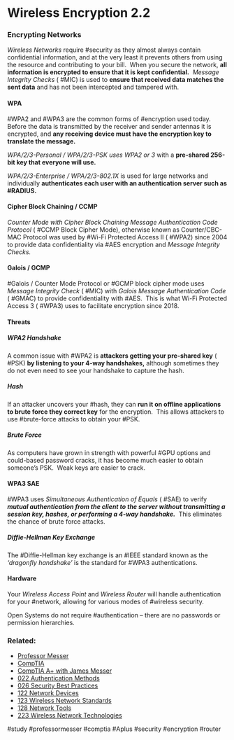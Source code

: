 # Wireless Encryption 2.2

### Encrypting Networks

*Wireless Networks* require #security as they almost always contain confidential information, and at the very least it prevents others from using the resource and contributing to your bill.  When you secure the network, **all information is encrypted to ensure that it is kept confidential.**  *Message Integrity Checks* ( #MIC) is used to **ensure that received data matches the sent data** and has not been intercepted and tampered with.

#### WPA

#WPA2 and #WPA3 are the common forms of #encryption used today.  Before the data is transmitted by the receiver and sender antennas it is encrypted, and **any receiving device must have the encryption key to translate the message.**

*WPA/2/3-Personal / WPA/2/3-PSK uses WPA2 or 3* with a **pre-shared 256-bit key that everyone will use.**

*WPA/2/3-Enterprise / WPA/2/3-802.1X* is used for large networks and individually **authenticates each user with an authentication server such as #RADIUS.**

#### Cipher Block Chaining / CCMP

*Counter Mode with Cipher Block Chaining Message Authentication Code Protocol* ( #CCMP Block Cipher Mode), otherwise known as Counter/CBC-MAC Protocol was used by #Wi-Fi Protected Access II ( #WPA2) since 2004 to provide data confidentiality via #AES encryption and *Message Integrity Checks.*

#### Galois / GCMP

#Galois / Counter Mode Protocol or #GCMP block cipher mode uses *Message Integrity Check* ( #MIC) with *Galois Message Authentication Code* ( #GMAC) to provide confidentiality with #AES.  This is what Wi-Fi Protected Access 3 ( #WPA3) uses to facilitate encryption since 2018.

#### Threats

##### WPA2 Handshake

A common issue with #WPA2 is **attackers getting your pre-shared key** ( #PSK) **by listening to your 4-way handshakes,** although sometimes they do not even need to see your handshake to capture the hash.

##### Hash

If an attacker uncovers your #hash, they can **run it on offline applications to brute force they correct key** for the encryption.  This allows attackers to use #brute-force attacks to obtain your #PSK.

##### Brute Force

As computers have grown in strength with powerful #GPU options and could-based password cracks, it has become much easier to obtain someone’s PSK.  Weak keys are easier to crack.

#### WPA3 SAE

#WPA3 uses *Simultaneous Authentication of Equals* ( #SAE) to verify ***mutual authentication from the client to the server without transmitting a session key, hashes, or performing a 4-way handshake.***  This eliminates the chance of brute force attacks.

##### Diffie-Hellman Key Exchange

The #Diffie-Hellman key exchange is an #IEEE standard known as the *‘dragonfly handshake’* is the standard for #WPA3 authentications. 

#### Hardware

Your *Wireless Access Point* and *Wireless Router* will handle authentication for your #network, allowing for various modes of #wireless security.

Open Systems do not require #authentication – there are no passwords or permission hierarchies.

### Related:
- [Professor Messer](https://www.professormesser.com/free-a-plus-training/220-1102/220-1102-video/wireless-encryption-220-1102/ "Professor Messer A+ Guide")
- [CompTIA](https://www.comptia.org/ "CompTIA Homepage")
- [CompTIA A+ with James Messer](CompTIA%20A+%20with%20James%20Messer.md)
- [022 Authentication Methods](022%20Authentication%20Methods.md)
- [026 Security Best Practices](026%20Security%20Best%20Practices.md)
- [122 Network Devices](122%20Network%20Devices.md)
- [123 Wireless Network Standards](123%20Wireless%20Network%20Standards.md)
- [128 Network Tools](128%20Network%20Tools.md)
- [223 Wireless Network Technologies](223%20Wireless%20Network%20Technologies.md)

#study #professormesser #comptia #Aplus #security #encryption #router